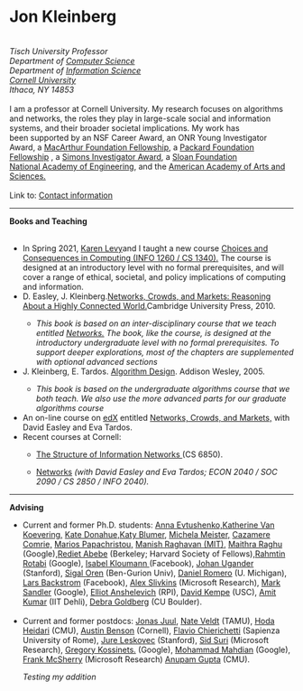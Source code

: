 <!DOCTYPE html>
<html>
<head>
    <title>Jon Kleinberg</title>
</head>
<body>
    <h1>Jon Kleinberg</h1> <br>
    <i>Tisch University Professor</i> <br>
    <i>Department of <a href="http://www.cs.cornell.edu/">Computer Science</a> </i> <br>
    <i>Department of <a href="https://infosci.cornell.edu/">Information Science</a> </i> <br>
    <i><a href="http://cuinfo.cornell.edu/">Cornell University</a></i> <br>
    <i>Ithaca, NY 14853</i><br>
    <br>
    I am a professor at Cornell University. My research focuses on algorithms and networks, the roles they play in large-scale social and information systems, and their broader societal implications. My work has<br> 
    been supported by an NSF Career Award, an ONR Young Investigator Award, a <a href="http://www.macfound.org/fellows/763/">MacArthur Foundation Fellowship</a>, a <a href="https://www.simonsfoundation.org/mathematics-physical-sciences/simons-investigators/simons-investigators-awardees/">Packard Foundation Fellowship</a>
    , a <a href="https://www.simonsfoundation.org/mathematics-physical-sciences/simons-investigators/simons-investigators-awardees/">Simons Investigator Award</a>, a <a href="http://www.sloan.org/fellowships">Sloan Foundation</a> <br>
    <a href="http://www.nae.edu/">National Academy of Engineering</a>, and the <a href="http://www.amacad.org/">American Academy of Arts and Sciences.</a> <br>
    <br>
    Link to: <a href="https://www.cs.cornell.edu/home/kleinber/#contact">Contact information</a>
    <hr>
        <b>Books and Teaching</b> <br>
        <br> <ul>
            <li>In Spring 2021, <a href="https://www.karen-levy.net/">Karen Levy</a>and I taught a new course
            <a href="https://courses.cs.cornell.edu/cs1340/2021sp/">Choices and Consequences in Computing (INFO 1260 / CS 1340).</a>
            The course is designed at an introductory level with no formal prerequisites, and will cover a range of ethical, societal, and policy implications of computing and information.</li>
            <li>D. Easley, J. Kleinberg.<a href="http://www.cs.cornell.edu/home/kleinber/networks-book/">Networks, Crowds, and Markets: Reasoning About a Highly Connected World.</a>Cambridge University Press, 2010.</li>
                    <ul> <li><i>This book is based on an inter-disciplinary course that we teach entitled <a href="https://courses.cit.cornell.edu/info2040_2017fa/">Networks.</a> The book, like the course, is designed at the introductory undergraduate level with no formal prerequisites.
                        To support deeper explorations, most of the chapters are supplemented with optional advanced sections</i> </li></ul>
            <li> J. Kleinberg, E. Tardos. <a href="https://www.pearson.com/us/higher-education/program/Kleinberg-Algorithm-Design/PGM319216.html">Algorithm Design</a>. Addison Wesley, 2005.</li>
                    <ul> <li> <i>This book is based on the undergraduate algorithms course that we both teach. We also use the more advanced parts for our graduate algorithms course</i></li></ul>
            <li>An on-line course on <a href="https://www.edx.org/">edX</a> entitled <a href="https://www.edx.org/course/networks-crowds-and-markets">Networks, Crowds, and Markets,</a> with David Easley and Eva Tardos.</li>  
            <li>Recent courses at Cornell:</li>
                    <ul> <li><a href="https://www.cs.cornell.edu/courses/cs6850/2021fa/">The Structure of Information Networks </a>(CS 6850).</li></ul>
                    <ul> <li><a href="https://courses.cit.cornell.edu/info2040_2017fa/">Networks</a> <i>(with David Easley and Eva Tardos; ECON 2040 / SOC 2090 / CS 2850 / INFO 2040).</i></li></ul>    
        </ul>
     <hr>
        <b>Advising</b> <br>
        <ul>
            <li>Current and former Ph.D. students: <a href="https://infosci.cornell.edu/~anna/">Anna Evtushenko,</a><a href="https://www.cs.cornell.edu/~kvank/">Katherine Van Koevering,</a> <a href="https://sites.google.com/view/katedonahue/home">Kate Donahue,</a><a href="https://scholar.google.com/citations?user=fkpwCJ0AAAAJ&hl=en">Katy Blumer,</a> 
                <a href="https://michela-meister.github.io/">Michela Meister,</a> <a href="https://www.cs.cornell.edu/~cazamere/">Cazamere Comrie,</a> <a href="https://papachristoumarios.github.io/">Marios Papachristou,</a> <a href="https://mraghavan.github.io/">Manish Raghavan (MIT),</a> 
                <a href="https://maithraraghu.com/">Maithra Raghu</a> (Google),<a href="https://www.redietabebe.com/">Rediet Abebe</a> (Berkeley; Harvard Society of Fellows),<a href="https://www.cs.cornell.edu/~rahmtin/">Rahmtin Rotabi</a> (Google), <a href="https://scholar.google.com/citations?user=WFR8zfMAAAAJ&hl=en&oi=ao">Isabel Kloumann </a> (Facebook), <a href="https://web.stanford.edu/~jugander/">Johan Ugander</a> (Stanford), <a href="https://sites.google.com/site/sigal3/">Sigal Oren</a> (Ben-Gurion Univ),
                <a href="http://www.dromero.org/">Daniel Romero</a> (U. Michigan), <a href="https://www.linkedin.com/in/lars-backstrom-862a764/">Lars Backstrom</a> (Facebook), <a href="https://www.microsoft.com/en-us/research/people/slivkins/?from=http%3A%2F%2Fresearch.microsoft.com%2Fen-us%2Fpeople%2Fslivkins%2F">Alex Slivkins</a> (Microsoft Research), <a href="https://research.google/people/author2357/">Mark Sandler</a> (Google), <a href="http://www.cs.rpi.edu/~eanshel/">Elliot Anshelevich</a> (RPI), <a href="http://www-rcf.usc.edu/~dkempe/">David Kempe</a> (USC), <a href="https://www.cse.iitd.ac.in/~amitk/">Amit Kumar</a> (IIT Dehli), <a href="https://scholar.google.com/citations?user=RfSx82sAAAAJ&hl=en&oi=ao">Debra Goldberg</a> (CU Boulder).</li>
                <br>
            <li>Current and former postdocs: <a href="https://people.cam.cornell.edu/jsj85/">Jonas Juul</a>, <a href="https://people.cam.cornell.edu/lnv22/">Nate Veldt</a> (TAMU), <a href="http://www.cs.cmu.edu/~hheidari/">Hoda Heidari</a> (CMU), <a href="https://www.cs.cornell.edu/~arb/">Austin Benson</a> (Cornell), <a href="https://www.chierichetti.name/">Flavio Chierichetti</a> (Sapienza University of Rome), <a href="https://cs.stanford.edu/people/jure/">Jure Leskovec</a> (Stanford), <a href="https://www.sidsuri.com/">Sid Suri</a> 
                (Microsoft Research), <a href="http://research.google.com/pubs/author38367.html">Gregory Kossinets.</a> (Google), <a href="https://ai.google/research/people/MohammadMahdian">Mohammad Mahdian</a> (Google), <a href="http://www.frankmcsherry.org/">Frank McSherry</a> (Microsoft Research) <a href="http://www.cs.cmu.edu/~anupamg/">Anupam Gupta</a> (CMU).</li>  
            </ul>
    <ul><i>Testing my addition</i></ul>
